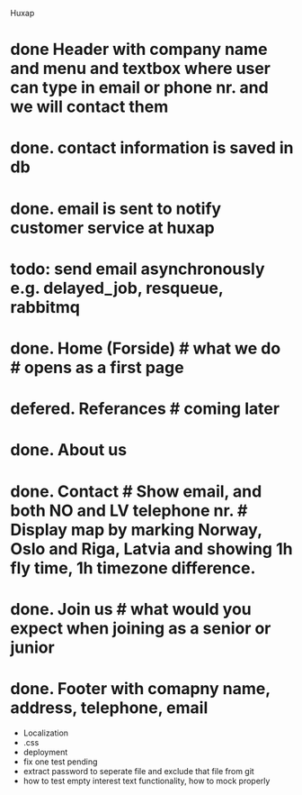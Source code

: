 Huxap

# done Header with company name and menu and textbox where user can type in email or phone nr. and we will contact them
# done. contact information is saved in db
# done. email is sent to notify customer service at huxap
# todo: send email asynchronously e.g. delayed_job, resqueue, rabbitmq
  # done. Home (Forside) # what we do # opens as a first page
  # defered. Referances # coming later
  # done. About us 
  # done. Contact # Show email, and both NO and LV telephone nr. # Display map by marking Norway, Oslo and Riga, Latvia and showing 1h fly time, 1h timezone difference.
  # done. Join us # what would you expect when joining as a senior or junior
# done. Footer with comapny name, address, telephone, email
- Localization
- .css
- deployment
- fix one test pending
- extract password to seperate file and exclude that file from git
- how to test empty interest text functionality, how to mock properly